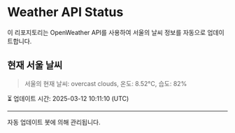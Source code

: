 
# Weather API Status

이 리포지토리는 OpenWeather API를 사용하여 서울의 날씨 정보를 자동으로 업데이트합니다.

## 현재 서울 날씨
> 서울의 현재 날씨: overcast clouds, 온도: 8.52°C, 습도: 82%

⏳ 업데이트 시간: 2025-03-12 10:11:10 (UTC)

---
자동 업데이트 봇에 의해 관리됩니다.
